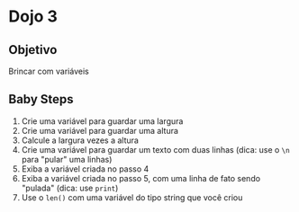 # Dojo 3

## Objetivo
Brincar com variáveis


## Baby Steps
1. Crie uma variável para guardar uma largura
2. Crie uma variável para guardar uma altura
3. Calcule a largura vezes a altura
4. Crie uma variável para guardar um texto com duas linhas (dica: use o ```\n``` para "pular" uma linhas)
5. Exiba a variável criada no passo 4
6. Exiba a variável criada no passo 5, com uma linha de fato sendo "pulada" (dica: use ```print```)
7. Use o ```len()``` com uma variável do tipo string que você criou 
